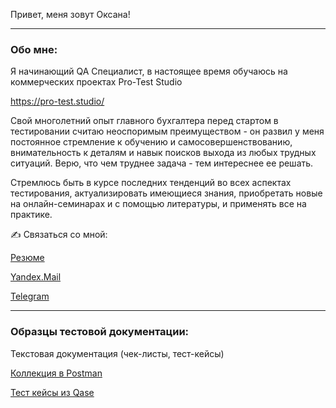 Привет, меня зовут Оксана!
_____________________________________________________________________________________________
### Обо мне:

Я начинающий QA Специалист, в настоящее время обучаюсь на коммерческих проектах Pro-Test Studio

https://pro-test.studio/

Свой многолетний опыт главного бухгалтера перед стартом в тестировании считаю неоспоримым преимуществом - он развил у меня постоянное стремление к обучению и самосовершенствованию, внимательность к деталям и навык поисков выхода из любых трудных ситуаций. Верю, что чем труднее задача - тем интереснее ее решать. 

Стремлюсь быть в курсе последних тенденций во всех аспектах тестирования, актуализировать имеющиеся знания, приобретать новые на онлайн-семинарах и с помощью литературы, и применять все на практике. 

:writing_hand: Связаться со мной:

[Резюме](https://github.com/Oksana-sherotel/My_CV)

[Yandex.Mail](mailto:oksana-sherotel@yandex.ru)

[Telegram](https://t.me/oxanasevastopol)

_____________________________________________________________________________________________


### Образцы тестовой документации:

Текстовая документация (чек-листы, тест-кейсы)

[Коллекция в Postman](https://drive.google.com/drive/folders/1z6WugV7LGiCCWJmYzJCVr4TIAJu8i1hz?usp=sharing)

[Тест кейсы из Qase](https://github.com/Oksana-sherotel/QASE)


